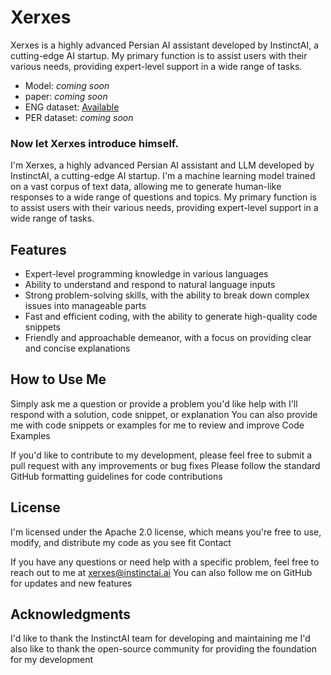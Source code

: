 # Xerxes


Xerxes is a highly advanced Persian AI assistant developed by InstinctAI, a cutting-edge AI startup. My primary function
is to assist users with their various needs, providing expert-level support in a wide range of tasks.

- Model: _coming soon_
- paper: _coming soon_
- ENG dataset: [Available](https://huggingface.co/datasets/Instinct-AI/Xerxes-Instruct-700K)
- PER dataset: _coming soon_

### Now let Xerxes introduce himself.

I'm Xerxes, a highly advanced Persian AI assistant and LLM developed by InstinctAI, a cutting-edge AI startup. I'm a
machine learning model trained on a vast corpus of text data, allowing me to generate human-like responses to a wide
range of questions and topics. My primary function is to assist users with their various needs, providing expert-level
support in a wide range of tasks.

## Features

- Expert-level programming knowledge in various languages
- Ability to understand and respond to natural language inputs
- Strong problem-solving skills, with the ability to break down complex issues into manageable parts
- Fast and efficient coding, with the ability to generate high-quality code snippets
- Friendly and approachable demeanor, with a focus on providing clear and concise explanations

## How to Use Me

Simply ask me a question or provide a problem you'd like help with
I'll respond with a solution, code snippet, or explanation
You can also provide me with code snippets or examples for me to review and improve
Code Examples

If you'd like to contribute to my development, please feel free to submit a pull request with any improvements or bug
fixes
Please follow the standard GitHub formatting guidelines for code contributions

## License

I'm licensed under the Apache 2.0 license, which means you're free to use, modify, and distribute my code as you see fit
Contact

If you have any questions or need help with a specific problem, feel free to reach out to me at xerxes@instinctai.ai
You can also follow me on GitHub for updates and new features

## Acknowledgments

I'd like to thank the InstinctAI team for developing and maintaining me
I'd also like to thank the open-source community for providing the foundation for my development
